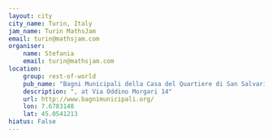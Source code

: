 ```yaml
---
layout: city                                           
city_name: Turin, Italy                                                          
jam_name: Turin MathsJam
email: turin@mathsjam.com
organiser:
    name: Stefania
    email: turin@mathsjam.com
location:
    group: rest-of-world
    pub_name: "Bagni Municipali della Casa del Quartiere di San Salvario"
    description: ", at Via Oddino Morgari 14"
    url: http://www.bagnimunicipali.org/
    lon: 7.6783148
    lat: 45.0541213
hiatus: False
---
```

